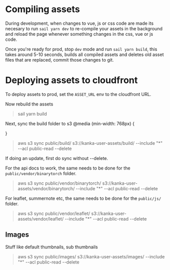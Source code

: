 # Compiling assets

During development, when changes to vue, js or css code are made its necesary to run `sail yarn dev` to re-compile your assets in the background and reload the page whenever something changes in the css, vue or js code.

Once you're ready for prod, stop `dev` mode and run `sail yarn build`, this takes around 5-10 seconds, builds all compiled assets and deletes old asset files that are replaced, commit those changes to git.

# Deploying assets to cloudfront

To deploy assets to prod, set the `ASSET_URL` env to the cloudfront URL.

Now rebuild the assets

> sail yarn build

Next, sync the build folder to s3
@media (min-width: 768px) {

}
> aws s3 sync public/build/ s3://kanka-user-assets/build/ --include "*" --acl public-read --delete


If doing an update, first do sync without --delete.

For the api docs to work, the same needs to be done for the `public/vendor/binarytorch` folder.

> aws s3 sync public/vendor/binarytorch/ s3://kanka-user-assets/vendor/binarytorch/ --include "*" --acl public-read --delete

For leaflet, summernote etc, the same needs to be done for the `public/js/` folder.

> aws s3 sync public/vendor/leaflet/ s3://kanka-user-assets/vendor/leaflet/ --include "*" --acl public-read --delete

## Images

Stuff like default thumbnails, sub thumbnails

> aws s3 sync public/images/ s3://kanka-user-assets/images/ --include "*" --acl public-read --delete
